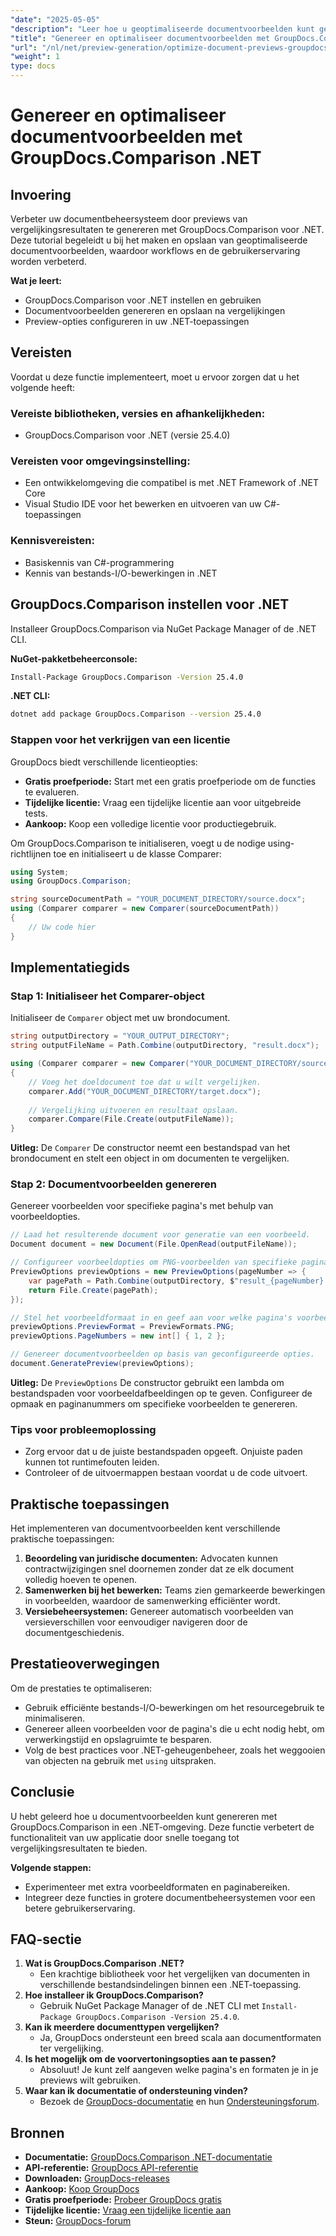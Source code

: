 ```yaml
---
"date": "2025-05-05"
"description": "Leer hoe u geoptimaliseerde documentvoorbeelden kunt genereren met de GroupDocs.Comparison voor .NET-bibliotheek. Stroomlijn workflows, verbeter de gebruikerservaring en krijg direct inzicht."
"title": "Genereer en optimaliseer documentvoorbeelden met GroupDocs.Comparison .NET API"
"url": "/nl/net/preview-generation/optimize-document-previews-groupdocs-comparison-dotnet/"
"weight": 1
type: docs
---
```

# Genereer en optimaliseer documentvoorbeelden met GroupDocs.Comparison .NET

## Invoering

Verbeter uw documentbeheersysteem door previews van vergelijkingsresultaten te genereren met GroupDocs.Comparison voor .NET. Deze tutorial begeleidt u bij het maken en opslaan van geoptimaliseerde documentvoorbeelden, waardoor workflows en de gebruikerservaring worden verbeterd.

**Wat je leert:**
- GroupDocs.Comparison voor .NET instellen en gebruiken
- Documentvoorbeelden genereren en opslaan na vergelijkingen
- Preview-opties configureren in uw .NET-toepassingen

## Vereisten

Voordat u deze functie implementeert, moet u ervoor zorgen dat u het volgende heeft:

### Vereiste bibliotheken, versies en afhankelijkheden:
- GroupDocs.Comparison voor .NET (versie 25.4.0)

### Vereisten voor omgevingsinstelling:
- Een ontwikkelomgeving die compatibel is met .NET Framework of .NET Core
- Visual Studio IDE voor het bewerken en uitvoeren van uw C#-toepassingen

### Kennisvereisten:
- Basiskennis van C#-programmering
- Kennis van bestands-I/O-bewerkingen in .NET

## GroupDocs.Comparison instellen voor .NET

Installeer GroupDocs.Comparison via NuGet Package Manager of de .NET CLI.

**NuGet-pakketbeheerconsole:**

```bash
Install-Package GroupDocs.Comparison -Version 25.4.0
```

**.NET CLI:**

```bash
dotnet add package GroupDocs.Comparison --version 25.4.0
```

### Stappen voor het verkrijgen van een licentie

GroupDocs biedt verschillende licentieopties:
- **Gratis proefperiode:** Start met een gratis proefperiode om de functies te evalueren.
- **Tijdelijke licentie:** Vraag een tijdelijke licentie aan voor uitgebreide tests.
- **Aankoop:** Koop een volledige licentie voor productiegebruik.

Om GroupDocs.Comparison te initialiseren, voegt u de nodige using-richtlijnen toe en initialiseert u de klasse Comparer:

```csharp
using System;
using GroupDocs.Comparison;

string sourceDocumentPath = "YOUR_DOCUMENT_DIRECTORY/source.docx";
using (Comparer comparer = new Comparer(sourceDocumentPath))
{
    // Uw code hier
}
```

## Implementatiegids

### Stap 1: Initialiseer het Comparer-object

Initialiseer de `Comparer` object met uw brondocument.

```csharp
string outputDirectory = "YOUR_OUTPUT_DIRECTORY";
string outputFileName = Path.Combine(outputDirectory, "result.docx");

using (Comparer comparer = new Comparer("YOUR_DOCUMENT_DIRECTORY/source.docx"))
{
    // Voeg het doeldocument toe dat u wilt vergelijken.
    comparer.Add("YOUR_DOCUMENT_DIRECTORY/target.docx");
    
    // Vergelijking uitvoeren en resultaat opslaan.
    comparer.Compare(File.Create(outputFileName));
}
```

**Uitleg:**
De `Comparer` De constructor neemt een bestandspad van het brondocument en stelt een object in om documenten te vergelijken.

### Stap 2: Documentvoorbeelden genereren

Genereer voorbeelden voor specifieke pagina's met behulp van voorbeeldopties.

```csharp
// Laad het resulterende document voor generatie van een voorbeeld.
Document document = new Document(File.OpenRead(outputFileName));

// Configureer voorbeeldopties om PNG-voorbeelden van specifieke pagina's te genereren.
PreviewOptions previewOptions = new PreviewOptions(pageNumber => {
    var pagePath = Path.Combine(outputDirectory, $"result_{pageNumber}.png");
    return File.Create(pagePath);
});

// Stel het voorbeeldformaat in en geef aan voor welke pagina's voorbeelden moeten worden gegenereerd.
previewOptions.PreviewFormat = PreviewFormats.PNG;
previewOptions.PageNumbers = new int[] { 1, 2 };

// Genereer documentvoorbeelden op basis van geconfigureerde opties.
document.GeneratePreview(previewOptions);
```

**Uitleg:**
De `PreviewOptions` De constructor gebruikt een lambda om bestandspaden voor voorbeeldafbeeldingen op te geven. Configureer de opmaak en paginanummers om specifieke voorbeelden te genereren.

### Tips voor probleemoplossing
- Zorg ervoor dat u de juiste bestandspaden opgeeft. Onjuiste paden kunnen tot runtimefouten leiden.
- Controleer of de uitvoermappen bestaan voordat u de code uitvoert.

## Praktische toepassingen

Het implementeren van documentvoorbeelden kent verschillende praktische toepassingen:
1. **Beoordeling van juridische documenten:** Advocaten kunnen contractwijzigingen snel doornemen zonder dat ze elk document volledig hoeven te openen.
2. **Samenwerken bij het bewerken:** Teams zien gemarkeerde bewerkingen in voorbeelden, waardoor de samenwerking efficiënter wordt.
3. **Versiebeheersystemen:** Genereer automatisch voorbeelden van versieverschillen voor eenvoudiger navigeren door de documentgeschiedenis.

## Prestatieoverwegingen

Om de prestaties te optimaliseren:
- Gebruik efficiënte bestands-I/O-bewerkingen om het resourcegebruik te minimaliseren.
- Genereer alleen voorbeelden voor de pagina's die u echt nodig hebt, om verwerkingstijd en opslagruimte te besparen.
- Volg de best practices voor .NET-geheugenbeheer, zoals het weggooien van objecten na gebruik met `using` uitspraken.

## Conclusie

U hebt geleerd hoe u documentvoorbeelden kunt genereren met GroupDocs.Comparison in een .NET-omgeving. Deze functie verbetert de functionaliteit van uw applicatie door snelle toegang tot vergelijkingsresultaten te bieden.

**Volgende stappen:**
- Experimenteer met extra voorbeeldformaten en paginabereiken.
- Integreer deze functies in grotere documentbeheersystemen voor een betere gebruikerservaring.

## FAQ-sectie

1. **Wat is GroupDocs.Comparison .NET?**
   - Een krachtige bibliotheek voor het vergelijken van documenten in verschillende bestandsindelingen binnen een .NET-toepassing.
2. **Hoe installeer ik GroupDocs.Comparison?**
   - Gebruik NuGet Package Manager of de .NET CLI met `Install-Package GroupDocs.Comparison -Version 25.4.0`.
3. **Kan ik meerdere documenttypen vergelijken?**
   - Ja, GroupDocs ondersteunt een breed scala aan documentformaten ter vergelijking.
4. **Is het mogelijk om de voorvertoningsopties aan te passen?**
   - Absoluut! Je kunt zelf aangeven welke pagina's en formaten je in je previews wilt gebruiken.
5. **Waar kan ik documentatie of ondersteuning vinden?**
   - Bezoek de [GroupDocs-documentatie](https://docs.groupdocs.com/comparison/net/) en hun [Ondersteuningsforum](https://forum.groupdocs.com/c/comparison/).

## Bronnen

- **Documentatie:** [GroupDocs.Comparison .NET-documentatie](https://docs.groupdocs.com/comparison/net/)
- **API-referentie:** [GroupDocs API-referentie](https://reference.groupdocs.com/comparison/net/)
- **Downloaden:** [GroupDocs-releases](https://releases.groupdocs.com/comparison/net/)
- **Aankoop:** [Koop GroupDocs](https://purchase.groupdocs.com/buy)
- **Gratis proefperiode:** [Probeer GroupDocs gratis](https://releases.groupdocs.com/comparison/net/)
- **Tijdelijke licentie:** [Vraag een tijdelijke licentie aan](https://purchase.groupdocs.com/temporary-license/)
- **Steun:** [GroupDocs-forum](https://forum.groupdocs.com/c/comparison/)